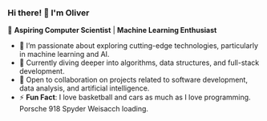 ### Hi there! 👋 I'm Oliver
🌟 **Aspiring Computer Scientist** | **Machine Learning Enthusiast**  

- 👀 I’m passionate about exploring cutting-edge technologies, particularly in machine learning and AI.  
- 🌱 Currently diving deeper into algorithms, data structures, and full-stack development.  
- 💞️ Open to collaboration on projects related to software development, data analysis, and artificial intelligence.   
- ⚡ **Fun Fact**: I love basketball and cars as much as I love programming. Porsche 918 Spyder Weisacch loading.

